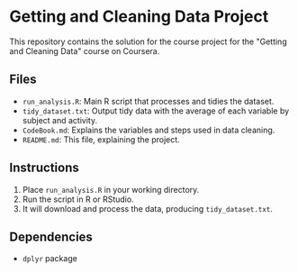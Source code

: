 # Getting and Cleaning Data Project

This repository contains the solution for the course project for the "Getting and Cleaning Data" course on Coursera.

## Files
- `run_analysis.R`: Main R script that processes and tidies the dataset.
- `tidy_dataset.txt`: Output tidy data with the average of each variable by subject and activity.
- `CodeBook.md`: Explains the variables and steps used in data cleaning.
- `README.md`: This file, explaining the project.

## Instructions
1. Place `run_analysis.R` in your working directory.
2. Run the script in R or RStudio.
3. It will download and process the data, producing `tidy_dataset.txt`.

## Dependencies
- `dplyr` package
